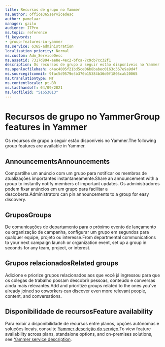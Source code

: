 ```yaml
---
title: Recursos de grupo no Yammer
ms.author: office365servicedesc
author: pamelaar
manager: gailw
audience: ITPro
ms.topic: reference
f1_keywords:
- group-features-in-yammer
ms.service: o365-administration
localization_priority: Normal
ms.custom: Adm_ServiceDesc
ms.assetid: 7317d894-ae8e-4ec2-bfca-7c9cb7cc32f1
description: Os recursos de grupo a seguir estão disponíveis no Yammer.
ms.openlocfilehash: c4ac4005f21bd5ce06b8babec0163c367e9a9d4f
ms.sourcegitcommit: 9fac5d9579e3b370b15384b36d0f1805cab20065
ms.translationtype: MT
ms.contentlocale: pt-BR
ms.lasthandoff: 04/09/2021
ms.locfileid: "51653013"
---
```

# <a name="group-features-in-yammer"></a><span data-ttu-id="fdbcc-103">Recursos de grupo no Yammer</span><span class="sxs-lookup"><span data-stu-id="fdbcc-103">Group features in Yammer</span></span>

<span data-ttu-id="fdbcc-104">Os recursos de grupo a seguir estão disponíveis no Yammer.</span><span class="sxs-lookup"><span data-stu-id="fdbcc-104">The following group features are available in Yammer.</span></span>
  
## <a name="announcements"></a><span data-ttu-id="fdbcc-105">Announcements</span><span class="sxs-lookup"><span data-stu-id="fdbcc-105">Announcements</span></span>

<span data-ttu-id="fdbcc-106">Compartilhe um anúncio com um grupo para notificar os membros de atualizações importantes instantaneamente.</span><span class="sxs-lookup"><span data-stu-id="fdbcc-106">Share an announcement with a group to instantly notify members of important updates.</span></span> <span data-ttu-id="fdbcc-107">Os administradores podem fixar anúncios em um grupo para facilitar a descoberta.</span><span class="sxs-lookup"><span data-stu-id="fdbcc-107">Administrators can pin announcements to a group for easy discovery.</span></span>
  
## <a name="groups"></a><span data-ttu-id="fdbcc-108">Grupos</span><span class="sxs-lookup"><span data-stu-id="fdbcc-108">Groups</span></span>

<span data-ttu-id="fdbcc-109">De comunicações de departamento para o próximo evento de lançamento ou organização de campanha, configurar um grupo em segundos para qualquer equipe, projeto ou interesse.</span><span class="sxs-lookup"><span data-stu-id="fdbcc-109">From departmental communications to your next campaign launch or organization event, set up a group in seconds for any team, project, or interest.</span></span>
  
## <a name="related-groups"></a><span data-ttu-id="fdbcc-110">Grupos relacionados</span><span class="sxs-lookup"><span data-stu-id="fdbcc-110">Related groups</span></span>

<span data-ttu-id="fdbcc-111">Adicione e priorize grupos relacionados aos que você já ingressou para que os colegas de trabalho possam descobrir pessoas, conteúdo e conversas ainda mais relevantes.</span><span class="sxs-lookup"><span data-stu-id="fdbcc-111">Add and prioritize groups related to the ones you've already joined so coworkers can discover even more relevant people, content, and conversations.</span></span>
  
## <a name="feature-availability"></a><span data-ttu-id="fdbcc-112">Disponibilidade de recursos</span><span class="sxs-lookup"><span data-stu-id="fdbcc-112">Feature availability</span></span>

<span data-ttu-id="fdbcc-113">Para exibir a disponibilidade de recursos entre planos, opções autônomas e soluções locais, consulte [Yammer descrição do serviço.](yammer-service-description.md)</span><span class="sxs-lookup"><span data-stu-id="fdbcc-113">To view feature availability across plans, standalone options, and on-premises solutions, see [Yammer service description](yammer-service-description.md).</span></span>
  